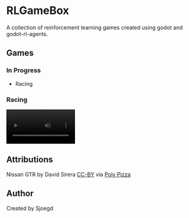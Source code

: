 # RLGameBox
A collection of reinforcement learning games created using godot and godot-rl-agents.

## Games

### In Progress
- Racing

### Racing

<video src="media/racing_4_playing.mp4" width=180></video>

## Attributions

Nissan GTR by David Sirera [CC-BY](https://creativecommons.org/licenses/by/3.0/) via [Poly Pizza](https://poly.pizza/m/a_HKCtYAv2W)

## Author
Created by Sjoegd

